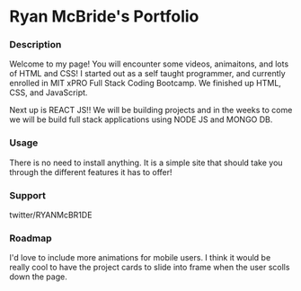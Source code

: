 # Ryan McBride's Portfolio

### Description 
Welcome to my page! You will encounter some videos, animaitons, and lots of HTML and CSS! I started out as a self taught programmer, and currently enrolled in MIT xPRO Full Stack Coding Bootcamp. We finished up HTML, CSS, and JavaScript. 

Next up is REACT JS!! We will be building projects and in the weeks to come we will be build full stack applications using NODE JS and MONGO DB. 

### Usage 
There is no need to install anything. It is a simple site that should take you through the different features it has to offer!

### Support
twitter/RYANMcBR1DE

### Roadmap 
I'd love to include more animations for mobile users. I think it would be really cool to have the project cards to slide into frame when the user scolls down the page. 
